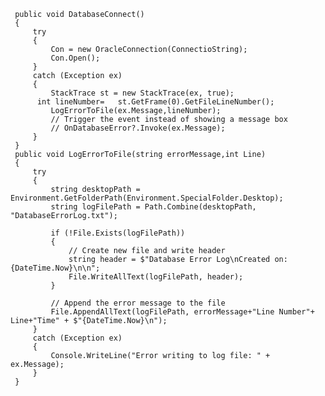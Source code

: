      public void DatabaseConnect()
     {
         try
         {
             Con = new OracleConnection(ConnectioString);
             Con.Open();
         }
         catch (Exception ex)
         {
             StackTrace st = new StackTrace(ex, true);
          int lineNumber=   st.GetFrame(0).GetFileLineNumber();
             LogErrorToFile(ex.Message,lineNumber);
             // Trigger the event instead of showing a message box
             // OnDatabaseError?.Invoke(ex.Message);
         }
     }
     public void LogErrorToFile(string errorMessage,int Line)
     {
         try
         {
             string desktopPath = Environment.GetFolderPath(Environment.SpecialFolder.Desktop);
             string logFilePath = Path.Combine(desktopPath, "DatabaseErrorLog.txt");
    
             if (!File.Exists(logFilePath))
             {
                 // Create new file and write header
                 string header = $"Database Error Log\nCreated on: {DateTime.Now}\n\n";
                 File.WriteAllText(logFilePath, header);
             }

             // Append the error message to the file
             File.AppendAllText(logFilePath, errorMessage+"Line Number"+ Line+"Time" + $"{DateTime.Now}\n");
         }
         catch (Exception ex)
         {
             Console.WriteLine("Error writing to log file: " + ex.Message);
         }
     }
